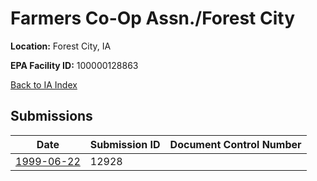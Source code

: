 # Farmers Co-Op Assn./Forest City

**Location:** Forest City, IA

**EPA Facility ID:** 100000128863

[Back to IA Index](../../index.md)

## Submissions

| Date | Submission ID | Document Control Number |
|------|--------------|-------------------------|
| [1999-06-22](submissions/12928.md) | 12928 |  |
